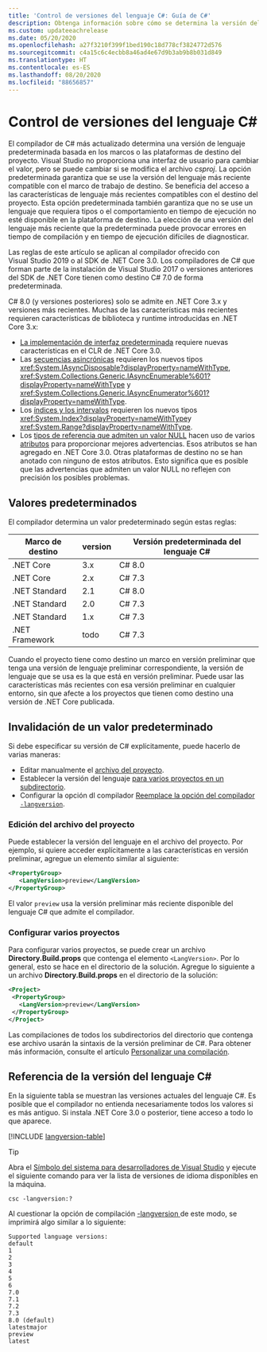 ```yaml
---
title: 'Control de versiones del lenguaje C#: Guía de C#'
description: Obtenga información sobre cómo se determina la versión del lenguaje C# en función del proyecto y los motivos de esa decisión. Obtenga información sobre cómo invalidar el valor predeterminado de forma manual.
ms.custom: updateeachrelease
ms.date: 05/20/2020
ms.openlocfilehash: a27f3210f399f1bed190c18d778cf3824772d576
ms.sourcegitcommit: c4a15c6c4ecbb8a46ad4e67d9b3ab9b8b031d849
ms.translationtype: HT
ms.contentlocale: es-ES
ms.lasthandoff: 08/20/2020
ms.locfileid: "88656857"
---
```

# <a name="c-language-versioning"></a>Control de versiones del lenguaje C#

El compilador de C# más actualizado determina una versión de lenguaje predeterminada basada en los marcos o las plataformas de destino del proyecto. Visual Studio no proporciona una interfaz de usuario para cambiar el valor, pero se puede cambiar si se modifica el archivo *csproj*. La opción predeterminada garantiza que se use la versión del lenguaje más reciente compatible con el marco de trabajo de destino. Se beneficia del acceso a las características de lenguaje más recientes compatibles con el destino del proyecto. Esta opción predeterminada también garantiza que no se use un lenguaje que requiera tipos o el comportamiento en tiempo de ejecución no esté disponible en la plataforma de destino. La elección de una versión del lenguaje más reciente que la predeterminada puede provocar errores en tiempo de compilación y en tiempo de ejecución difíciles de diagnosticar.

Las reglas de este artículo se aplican al compilador ofrecido con Visual Studio 2019 o al SDK de .NET Core 3.0. Los compiladores de C# que forman parte de la instalación de Visual Studio 2017 o versiones anteriores del SDK de .NET Core tienen como destino C# 7.0 de forma predeterminada.

C# 8.0 (y versiones posteriores) solo se admite en .NET Core 3.x y versiones más recientes. Muchas de las características más recientes requieren características de biblioteca y runtime introducidas en .NET Core 3.x:

- [La implementación de interfaz predeterminada](../whats-new/csharp-8.md#default-interface-methods) requiere nuevas características en el CLR de .NET Core 3.0.
- Las [secuencias asincrónicas](../whats-new/csharp-8.md#asynchronous-streams) requieren los nuevos tipos <xref:System.IAsyncDisposable?displayProperty=nameWithType>, <xref:System.Collections.Generic.IAsyncEnumerable%601?displayProperty=nameWithType> y <xref:System.Collections.Generic.IAsyncEnumerator%601?displayProperty=nameWithType>.
- Los [índices y los intervalos](../whats-new/csharp-8.md#indices-and-ranges) requieren los nuevos tipos <xref:System.Index?displayProperty=nameWithType>y <xref:System.Range?displayProperty=nameWithType>.
- Los [tipos de referencia que admiten un valor NULL](../whats-new/csharp-8.md#nullable-reference-types) hacen uso de varios [atributos](attributes/nullable-analysis.md) para proporcionar mejores advertencias. Esos atributos se han agregado en .NET Core 3.0. Otras plataformas de destino no se han anotado con ninguno de estos atributos. Esto significa que es posible que las advertencias que admiten un valor NULL no reflejen con precisión los posibles problemas.

## <a name="defaults"></a>Valores predeterminados

El compilador determina un valor predeterminado según estas reglas:

| Marco de destino | version | Versión predeterminada del lenguaje C# |
|------------------|---------|-----------------------------|
| .NET Core        | 3.x     | C# 8.0                      |
| .NET Core        | 2.x     | C# 7.3                      |
| .NET Standard    | 2.1     | C# 8.0                      |
| .NET Standard    | 2.0     | C# 7.3                      |
| .NET Standard    | 1.x     | C# 7.3                      |
| .NET Framework   | todo     | C# 7.3                      |

Cuando el proyecto tiene como destino un marco en versión preliminar que tenga una versión de lenguaje preliminar correspondiente, la versión de lenguaje que se usa es la que está en versión preliminar. Puede usar las características más recientes con esa versión preliminar en cualquier entorno, sin que afecte a los proyectos que tienen como destino una versión de .NET Core publicada.

## <a name="override-a-default"></a>Invalidación de un valor predeterminado

Si debe especificar su versión de C# explícitamente, puede hacerlo de varias maneras:

- Editar manualmente el [archivo del proyecto](#edit-the-project-file).
- Establecer la versión del lenguaje [para varios proyectos en un subdirectorio](#configure-multiple-projects).
- Configurar la opción dl compilador [Reemplace la opción del compilador `-langversion`](compiler-options/langversion-compiler-option.md).

### <a name="edit-the-project-file"></a>Edición del archivo del proyecto

Puede establecer la versión del lenguaje en el archivo del proyecto. Por ejemplo, si quiere acceder explícitamente a las características en versión preliminar, agregue un elemento similar al siguiente:

```xml
<PropertyGroup>
   <LangVersion>preview</LangVersion>
</PropertyGroup>
```

El valor `preview` usa la versión preliminar más reciente disponible del lenguaje C# que admite el compilador.

### <a name="configure-multiple-projects"></a>Configurar varios proyectos

Para configurar varios proyectos, se puede crear un archivo **Directory.Build.props** que contenga el elemento `<LangVersion>`. Por lo general, esto se hace en el directorio de la solución. Agregue lo siguiente a un archivo **Directory.Build.props** en el directorio de la solución:

```xml
<Project>
 <PropertyGroup>
   <LangVersion>preview</LangVersion>
 </PropertyGroup>
</Project>
```

Las compilaciones de todos los subdirectorios del directorio que contenga ese archivo usarán la sintaxis de la versión preliminar de C#. Para obtener más información, consulte el artículo [Personalizar una compilación](/visualstudio/msbuild/customize-your-build).

## <a name="c-language-version-reference"></a>Referencia de la versión del lenguaje C#

En la siguiente tabla se muestran las versiones actuales del lenguaje C#. Es posible que el compilador no entienda necesariamente todos los valores si es más antiguo. Si instala .NET Core 3.0 o posterior, tiene acceso a todo lo que aparece.

[!INCLUDE [langversion-table](includes/langversion-table.md)]

> [!TIP]
> Abra el [Símbolo del sistema para desarrolladores de Visual Studio](../../framework/tools/developer-command-prompt-for-vs.md) y ejecute el siguiente comando para ver la lista de versiones de idioma disponibles en la máquina.
>
> ```CMD
> csc -langversion:?
> ```
>
> Al cuestionar la opción de compilación [ -langversion ](compiler-options/langversion-compiler-option.md) de este modo, se imprimirá algo similar a lo siguiente:
>
> ```CMD
> Supported language versions:
> default
> 1
> 2
> 3
> 4
> 5
> 6
> 7.0
> 7.1
> 7.2
> 7.3
> 8.0 (default)
> latestmajor
> preview
> latest
> ```
